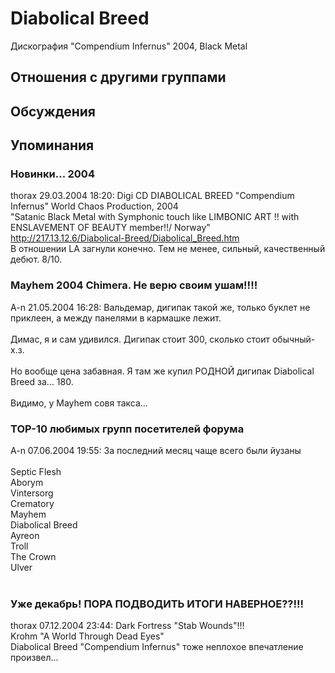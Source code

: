 # Diabolical Breed

Дискография
"Compendium Infernus" 2004, Black Metal

## Отношения с другими группами


## Обсуждения


## Упоминания

### Новинки... 2004

thorax 29.03.2004 18:20:
Digi CD DIABOLICAL BREED "Compendium Infernus" World Chaos Production, 2004 <BR>"Satanic Black Metal with Symphonic touch like LIMBONIC ART !! with ENSLAVEMENT OF BEAUTY member!!/  Norway"<BR><A HREF="http://217.13.12.6/Diabolical-Breed/Diabolical_Breed.htm" TARGET="_blank">http://217.13.12.6/Diabolical-Breed/Diabolical_Breed.htm</A><BR>В отношении LA загнули конечно. Тем не менее, сильный, качественный дебют. 8/10.

### Mayhem 2004 Chimera. Не верю своим ушам!!!!

A-n 21.05.2004 16:28:
Вальдемар, дигипак такой же, только буклет не приклеен, а между панелями в кармашке лежит.<BR><BR>Димас, я и сам удивился. Дигипак стоит 300, сколько стоит обычный- х.з.<BR><BR>Но вообще цена забавная. Я там же купил РОДНОЙ дигипак Diabolical Breed за... 180.<BR><BR>     Видимо, у Mayhem совя такса...<BR>

### TOP-10 любимых групп посетителей форума

A-n 07.06.2004 19:55:
За последний месяц чаще всего были йузаны<BR><BR>Septic Flesh<BR>Aborym<BR>Vintersorg<BR>Crematory<BR>Mayhem<BR>Diabolical Breed<BR>Ayreon<BR>Troll<BR>The Crown<BR>Ulver<BR><BR>

### Уже декабрь! ПОРА ПОДВОДИТЬ ИТОГИ НАВЕРНОЕ??!!!

thorax 07.12.2004 23:44:
Dark Fortress "Stab Wounds"!!!<BR>Krohm "A World Through Dead Eyes"<BR>Diabolical Breed "Compendium Infernus" тоже неплохое впечатление произвел...

